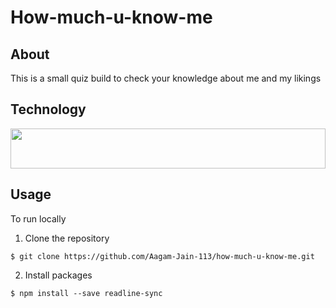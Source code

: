 # How-much-u-know-me

## About

This is a small quiz build to check your knowledge about me and my likings

## Technology

<img src="https://cdn.worldvectorlogo.com/logos/nodejs-1.svg" width="64" height="64" style="width:100%">

## Usage
To run locally

1. Clone the repository
```
$ git clone https://github.com/Aagam-Jain-113/how-much-u-know-me.git
```
2. Install packages
```
$ npm install --save readline-sync
```

